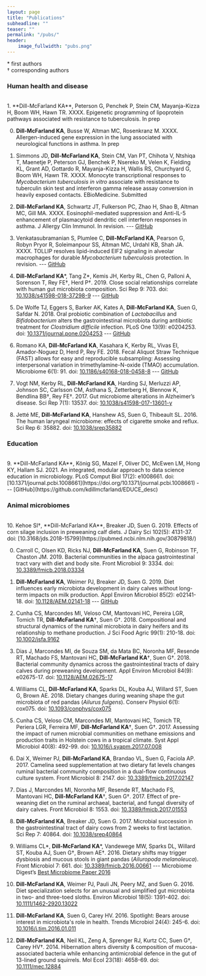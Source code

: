 ```yaml
---
layout: page
title: "Publications"
subheadline: ""
teaser: ""
permalink: "/pubs/"
header:
    image_fullwidth: "pubs.png"
---
```


\* first authors  
† corresponding authors

### Human health and disease
<br>
1. **Dill-McFarland KA**, Peterson G, Penchek P, Stein CM, Mayanja-Kizza H, Boom WH, Hawn TR. XXXX. Epigenetic programming of lipoprotein pathways associated with resistance to tuberculosis. In prep

0. **Dill-McFarland KA**, Busse W, Altman MC, Rosenkranz M. XXXX. Allergen-induced gene expression in the lung associated with neurological functions in asthma. In prep

0. Simmons JD, **Dill-McFarland KA**, Stein CM, Van PT, Chihota V, Ntshiqa T, Maenetje P, Peterson GJ, Benchek P, Nsereko M, Velen K, Fielding KL, Grant AD, Gottardo R, Mayanja-Kizza H, Wallis RS, Churchyard G, Boom WH, Hawn TR. XXXX. Monocyte transcriptional responses to *Mycobacterium tuberculosis* *in vitro* associate with resistance to tuberculin skin test and interferon gamma release assay conversion in heavily exposed contacts. EBioMedicine. Submitted

0. **Dill-McFarland KA**, Schwartz JT, Fulkerson PC, Zhao H, Shao B, Altman MC, Gill MA. XXXX. Eosinophil-mediated suppression and Anti-IL-5 enhancement of plasmacytoid dendritic cell interferon responses in asthma. J Allergy Clin Immunol. In revision. --- [GitHub](https://github.com/altman-lab/P259_pDC_public)

0. Venkatasubramanian S, Plumlee C, **Dill-McFarland KA**, Pearson G, Robyn Pryor R, Soleimanpour SS, Altman MC, Urdahl KB, Shah JA. XXXX. TOLLIP resolves lipid-induced EIF2 signaling in alveolar macrophages for durable *Mycobacterium tuberculosis* protection. In revision. --- [GitHub](https://github.com/altman-lab/JS20.01)

0. **Dill-McFarland KA**\*, Tang Z\*, Kemis JH, Kerby RL, Chen G, Palloni A, Sorenson T, Rey FE†, Herd P†. 2019. Close social relationships correlate with human gut microbiota composition. Sci Rep 9: 703. doi: [10.1038/s41598-018-37298-9](https://www.nature.com/articles/s41598-018-37298-9) ---  [GitHub](https://github.com/kdillmcfarland/WLS)

0. De Wolfe TJ, Eggers S, Barker AK, Kates A, **Dill-McFarland KA**, Suen G, Safdar N. 2018. Oral probiotic combination of *Lactobacillus* and *Bifidobacterium* alters the gastrointestinal microbiota during antibiotic treatment for *Clostridium difficile* infection. PLoS One 13(9): e0204253. doi: [10.1371/journal.pone.0204253](https://www.ncbi.nlm.nih.gov/pmc/articles/PMC6161886/) ---  [GitHub](https://github.com/kdillmcfarland/PICO)

0. Romano KA, **Dill-McFarland KA**, Kasahara K, Kerby RL, Vivas EI, Amador-Noguez D, Herd P, Rey FE. 2018. Fecal Aliquot Straw Technique (FAST) allows for easy and reproducible subsampling: Assessing interpersonal variation in trimethylamine-N-oxide (TMAO) accumulation. Microbiome 6(1): 91. doi: [10.1186/s40168-018-0458-8](https://www.ncbi.nlm.nih.gov/pmc/articles/PMC5960144/) ---  [GitHub](https://github.com/kdillmcfarland/FAST_method)

0. Vogt NM, Kerby RL, **Dill-McFarland KA**, Harding SJ, Merluzzi AP, Johnson SC, Carlsson CM, Asthana S, Zetterberg H, Blennow K, Bendlina BB†, Rey FE†. 2017. Gut microbiome alterations in Alzheimer’s disease. Sci Rep 7(1): 13537. doi: [10.1038/s41598-017-13601-y](https://www.ncbi.nlm.nih.gov/pmc/articles/PMC5648830/)

0. Jetté ME, **Dill-McFarland KA**, Hanshew AS, Suen G, Thibeault SL. 2016. The human laryngeal microbiome: effects of cigarette smoke and reflux. Sci Rep 6: 35882. doi: [10.1038/srep35882](https://www.ncbi.nlm.nih.gov/pmc/articles/PMC5075886/)

### Education
<br>
9. **Dill-McFarland KA**, König SG, Mazel F, Oliver DC, McEwen LM, Hong KY, Hallam SJ. 2021. An integrated, modular approach to data science education in microbiology. PLoS Comput Biol 17(2): e1008661. doi: [10.1371/journal.pcbi.1008661](https://doi.org/10.1371/journal.pcbi.1008661) ---  [GitHub](https://github.com/kdillmcfarland/EDUCE_desc)

### Animal microbiomes
<br>
10. Kehoe SI†, **Dill-McFarland KA**, Breaker JD, Suen G. 2019. Effects of corn silage inclusion in preweaning calf diets. J Dairy Sci 102(5): 4131-37. doi: [10.3168/jds.2018-15799](https://pubmed.ncbi.nlm.nih.gov/30879818/)

0. Carroll C, Olsen KD, Ricks NJ, **Dill-McFarland KA**, Suen G, Robinson TF, Chaston JM. 2019. Bacterial communities in the alpaca gastrointestinal tract vary with diet and body site. Front Microbiol 9: 3334. doi: [10.3389/fmicb.2018.03334](https://www.frontiersin.org/articles/10.3389/fmicb.2018.03334/full)

0. **Dill-McFarland KA**, Weimer PJ, Breaker JD, Suen G. 2019. Diet influences early microbiota development in dairy calves without long-term impacts on milk production. Appl Environ Microbiol 85(2): e02141-18. doi: [10.1128/AEM.02141-18](https://www.ncbi.nlm.nih.gov/pmc/articles/PMC6328763/) ---  [GitHub](https://github.com/kdillmcfarland/GS01)

0. Cunha CS, Marcondes MI, Veloso CM, Mantovani HC, Pereira LGR, Tomich TR, **Dill-McFarland KA**†, Suen G†. 2018. Compositional and structural dynamics of the ruminal microbiota in dairy heifers and its relationship to methane production. J Sci Food Agric 99(1): 210-18. doi: [10.1002/jsfa.9162](https://onlinelibrary.wiley.com/doi/abs/10.1002/jsfa.9162)

0. Dias J, Marcondes MI, de Souza SM, da Mata BC, Noronha MF, Resende RT, Machado FS, Mantovani HC, **Dill-McFarland KA**†, Suen G†. 2018. Bacterial community dynamics across the gastrointestinal tracts of dairy calves during preweaning development. Appl Environ Microbiol 84(9): e02675-17. doi: [10.1128/AEM.02675-17](https://aem.asm.org/content/84/9/e02675-17.short)

0. Williams CL, **Dill-McFarland KA**, Sparks DL, Kouba AJ, Willard ST, Suen G, Brown AE. 2018. Dietary changes during weaning shape the gut microbiota of red pandas (*Ailurus fulgens*). Conserv Physiol 6(1): cox075. doi: [10.1093/conphys/cox075](https://www.ncbi.nlm.nih.gov/pmc/articles/PMC5772406/)

0. Cunha CS, Veloso CM, Marcondes MI, Mantovani HC, Tomich TR, Periera LGR, Ferreira MF, **Dill-McFarland KA**†, Suen G†. 2017. Assessing the impact of rumen microbial communities on methane emissions and production traits in Holstein cows in a tropical climate. Syst Appl Microbiol 40(8): 492-99. doi: [10.1016/j.syapm.2017.07.008](https://www.sciencedirect.com/science/article/abs/pii/S0723202017300966?via%3Dihub)

0. Dai X, Weimer PJ, **Dill-McFarland KA**, Brandao VL, Suen G, Faciola AP. 2017. Camelina seed supplementation at two dietary fat levels changes ruminal bacterial community composition in a dual-flow continuous culture system. Front Microbiol 8: 2147. doi: [10.3389/fmicb.2017.02147](https://www.ncbi.nlm.nih.gov/pmc/articles/PMC5675879/)

0. Dias J, Marcondes MI, Noronha MF, Resende RT, Machado FS, Mantovani HC, **Dill-McFarland KA**†, Suen G†. 2017. Effect of pre-weaning diet on the ruminal archaeal, bacterial, and fungal diversity of dairy calves. Front Microbiol 8: 1553. doi: [10.3389/fmicb.2017.01553](https://www.ncbi.nlm.nih.gov/pmc/articles/PMC5559706/)

0. **Dill-McFarland KA**, Breaker JD, Suen G. 2017. Microbial succession in the gastrointestinal tract of dairy cows from 2 weeks to first lactation. Sci Rep 7: 40864. doi: [10.1038/srep40864](https://www.ncbi.nlm.nih.gov/pmc/articles/PMC5241668/)

0. Williams CL\*, **Dill-McFarland KA**\*, Vandewege MW, Sparks DL, Willard ST, Kouba AJ, Suen G†, Brown AE†. 2016. Dietary shifts may trigger dysbiosis and mucous stools in giant pandas (*Ailuropoda melanoleuca*). Front Microbiol 7: 661. doi: [10.3389/fmicb.2016.00661](https://www.ncbi.nlm.nih.gov/pmc/articles/PMC4858621/) --- Microbiome Digest’s [Best Microbiome Paper 2016](https://microbiomedigest.com/2016/12/31/winners-of-the-best-microbiome-papers-of-2016/)

0. **Dill-McFarland KA**, Weimer PJ, Pauli JN, Peery MZ, and Suen G. 2016. Diet specialization selects for an unusual and simplified gut microbiota in two- and three-toed sloths. Environ Microbiol 18(5): 1391-402. doi: [10.1111/1462-2920.13022](https://sfamjournals.onlinelibrary.wiley.com/doi/abs/10.1111/1462-2920.13022)

0. **Dill-McFarland KA**, Suen G, Carey HV. 2016. Spotlight: Bears arouse interest in microbiota's role in health. Trends Microbiol 24(4): 245-6. doi: [10.1016/j.tim.2016.01.011](https://www.cell.com/trends/microbiology/fulltext/S0966-842X(16)00024-X?_returnURL=https%3A%2F%2Flinkinghub.elsevier.com%2Fretrieve%2Fpii%2FS0966842X1600024X%3Fshowall%3Dtrue)

0. **Dill-McFarland KA**, Neil KL, Zeng A, Sprenger RJ, Kurtz CC, Suen G†, Carey HV†. 2014. Hibernation alters diversity & composition of mucosa-associated bacteria while enhancing antimicrobial defence in the gut of 13-lined ground squirrels. Mol Ecol 23(18): 4658-69. doi: [10.1111/mec.12884](https://onlinelibrary.wiley.com/doi/abs/10.1111/mec.12884)

